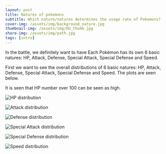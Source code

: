 ```yaml
---
layout: post
title: Natures of pokemons
subtitle: Which nature/natures determines the usage rate of Pokemons?
cover-img: /assets/img/background_nature.jpg
thumbnail-img: /assets/img/OU_thumb.jpg
share-img: /assets/img/path.jpg
tags: [intro]
---
```


In the battle, we definitely want to have Each Pokémon has its own 6 basic natures: HP, Attack, Defense, Special Attack, Special Defense and Speed.  

First we want to see the overall distributions of 6 basic natures: HP, Attack, Defense, Special Attack, Special Defense and Speed. The plots are seen below.

It is seen that HP number over 100 can be seen as high.

![HP distribution](https://paddler2022.github.io/raw/assets/img/HP_distribution.png)


![Attack distribution](https://paddler2022.github.io/raw/assets/img/Attack_distribution.png)


![Defense distribution](https://paddler2022.github.io/raw/assets/img/Defense_distribution.png)


![Special Attack distribution](https://paddler2022.github.io/raw/assets/img/Special_Attack_distribution.png)


![Special Defense distribution](https://paddler2022.github.io/raw/assets/img/Special_Defense_distribution.png)


![Speed distribution](https://paddler2022.github.io/raw/assets/img/Speed_distribution.png)

